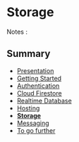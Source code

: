 # Storage

<!-- .slide: class="page-title" -->

Notes :



## Summary

<!-- .slide: id = "master-toc" class="toc" -->

- [Presentation](#/1)
- [Getting Started](#/2)
- [Authentication](#/3)
- [Cloud Firestore](#/4)
- [Realtime Database](#/5)
- [Hosting](#/6)
- **[Storage](#/7)**
- [Messaging](#/8)
- [To go further](#/9)
